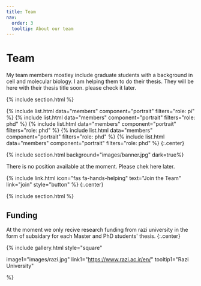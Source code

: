 ```yaml
---
title: Team
nav:
  order: 3
  tooltip: About our team
---
```


# <i class="fas fa-users"></i>Team

My team members mostley include graduate students with a background in cell and molecular biology. I am helping them to do their thesis.
They will be here with their thesis title soon.
please check it later. 

{% include section.html %}

{%
  include list.html
  data="members"
  component="portrait"
  filters="role: pi"
%}
{%
  include list.html
  data="members"
  component="portrait"
  filters="role: phd"
%}
{%
  include list.html
  data="members"
  component="portrait"
  filters="role: phd"
%}
{%
  include list.html
  data="members"
  component="portrait"
  filters="role: phd"
%}
{%
  include list.html
  data="members"
  component="portrait"
  filters="role: phd"
%}
{:.center}

{% include section.html background="images/banner.jpg" dark=true%}

There is no position available at the moment. Please chek here later.

{%
  include link.html
  icon="fas fa-hands-helping"
  text="Join the Team"
  link="join"
  style="button"
%}
{:.center}

{% include section.html %}

## Funding

At the moment we only recive research funding from razi university in the form of subsidary for each Master and PhD students' thesis. 
{:.center}

{%
  include gallery.html
  style="square"

  image1="images/razi.jpg"
  link1="https://www.razi.ac.ir/en/"
  tooltip1="Razi University"
  
%}
